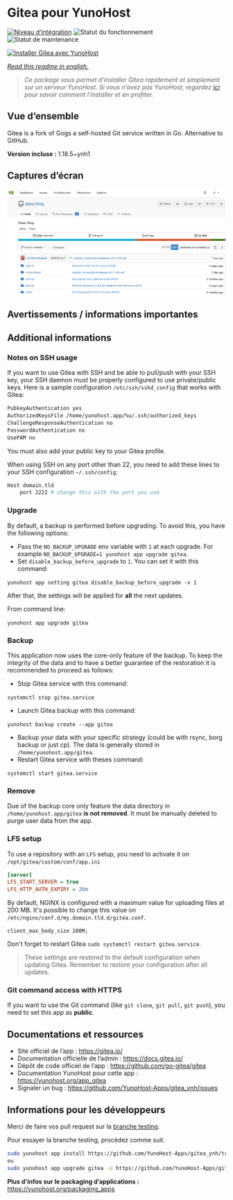 <!--
N.B.: This README was automatically generated by https://github.com/YunoHost/apps/tree/master/tools/README-generator
It shall NOT be edited by hand.
-->

# Gitea pour YunoHost

[![Niveau d’intégration](https://dash.yunohost.org/integration/gitea.svg)](https://dash.yunohost.org/appci/app/gitea) ![Statut du fonctionnement](https://ci-apps.yunohost.org/ci/badges/gitea.status.svg) ![Statut de maintenance](https://ci-apps.yunohost.org/ci/badges/gitea.maintain.svg)

[![Installer Gitea avec YunoHost](https://install-app.yunohost.org/install-with-yunohost.svg)](https://install-app.yunohost.org/?app=gitea)

*[Read this readme in english.](./README.md)*

> *Ce package vous permet d’installer Gitea rapidement et simplement sur un serveur YunoHost.
Si vous n’avez pas YunoHost, regardez [ici](https://yunohost.org/#/install) pour savoir comment l’installer et en profiter.*

## Vue d’ensemble

Gitea is a fork of Gogs a self-hosted Git service written in Go. Alternative to GitHub.


**Version incluse :** 1.18.5~ynh1

## Captures d’écran

![Capture d’écran de Gitea](./doc/screenshots/screenshot.png)

## Avertissements / informations importantes

## Additional informations

### Notes on SSH usage

If you want to use Gitea with SSH and be able to pull/push with your SSH key, your SSH daemon must be properly configured to use private/public keys. Here is a sample configuration `/etc/ssh/sshd_config` that works with Gitea:

```bash
PubkeyAuthentication yes
AuthorizedKeysFile /home/yunohost.app/%u/.ssh/authorized_keys
ChallengeResponseAuthentication no
PasswordAuthentication no
UsePAM no
```

You must also add your public key to your Gitea profile.

When using SSH on any port other than 22, you need to add these lines to your SSH configuration `~/.ssh/config`:

```bash
Host domain.tld
    port 2222 # change this with the port you use
```

### Upgrade

By default, a backup is performed before upgrading. To avoid this, you have the following options:
- Pass the `NO_BACKUP_UPGRADE` env variable with `1` at each upgrade. For example `NO_BACKUP_UPGRADE=1 yunohost app upgrade gitea`.
- Set `disable_backup_before_upgrade` to `1`. You can set it with this command:

`yunohost app setting gitea disable_backup_before_upgrade -v 1`

After that, the settings will be applied for **all** the next updates.

From command line:

`yunohost app upgrade gitea`

### Backup

This application now uses the core-only feature of the backup. To keep the integrity of the data and to have a better guarantee of the restoration it is recommended to proceed as follows:

- Stop Gitea service with this command:

`systemctl stop gitea.service`

- Launch Gitea backup with this command:

`yunohost backup create --app gitea`

- Backup your data with your specific strategy (could be with rsync, borg backup or just cp). The data is generally stored in `/home/yunohost.app/gitea`.
- Restart Gitea service with theses command:

`systemctl start gitea.service`

### Remove

Due of the backup core only feature the data directory in `/home/yunohost.app/gitea` **is not removed**. It must be manually deleted to purge user data from the app.

### LFS setup
To use a repository with an `LFS` setup, you need to activate it on `/opt/gitea/custom/conf/app.ini`

```ini
[server]
LFS_START_SERVER = true
LFS_HTTP_AUTH_EXPIRY = 20m
```
By default, NGINX is configured with a maximum value for uploading files at 200 MB. It's possible to change this value on `/etc/nginx/conf.d/my.domain.tld.d/gitea.conf`.
```
client_max_body_size 200M;
```
Don't forget to restart Gitea `sudo systemctl restart gitea.service`.

> These settings are restored to the default configuration when updating Gitea. Remember to restore your configuration after all updates.

### Git command access with HTTPS

If you want to use the Git command (like `git clone`, `git pull`, `git push`), you need to set this app as **public**.

## Documentations et ressources

* Site officiel de l’app : <https://gitea.io/>
* Documentation officielle de l’admin : <https://docs.gitea.io/>
* Dépôt de code officiel de l’app : <https://github.com/go-gitea/gitea>
* Documentation YunoHost pour cette app : <https://yunohost.org/app_gitea>
* Signaler un bug : <https://github.com/YunoHost-Apps/gitea_ynh/issues>

## Informations pour les développeurs

Merci de faire vos pull request sur la [branche testing](https://github.com/YunoHost-Apps/gitea_ynh/tree/testing).

Pour essayer la branche testing, procédez comme suit.

``` bash
sudo yunohost app install https://github.com/YunoHost-Apps/gitea_ynh/tree/testing --debug
ou
sudo yunohost app upgrade gitea -u https://github.com/YunoHost-Apps/gitea_ynh/tree/testing --debug
```

**Plus d’infos sur le packaging d’applications :** <https://yunohost.org/packaging_apps>